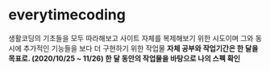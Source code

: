 # everytimecoding
생활코딩의 기초들을 모두 따라해보고 사이트 자체를 복제해보기 위한 시도이며 그와 동시에 추가적인 기능들을 보다 더 구현하기 위한 작업물 <b>
자체 공부와 작업기간은 한 달을 목표로. (2020/10/25 ~ 11/26)<b>
한 달 동안의 작업물을 바탕으로 나의 스펙 확인
